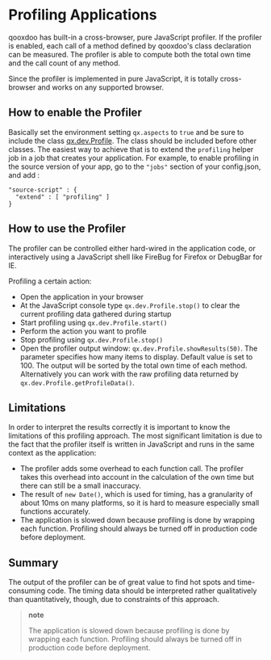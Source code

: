 Profiling Applications
======================

qooxdoo has built-in a cross-browser, pure JavaScript profiler. If the profiler is enabled, each call of a method defined by qooxdoo's class declaration can be measured. The profiler is able to compute both the total own time and the call count of any method.

Since the profiler is implemented in pure JavaScript, it is totally cross-browser and works on any supported browser.

How to enable the Profiler
--------------------------

Basically set the environment setting `qx.aspects` to `true` and be sure to include the class [qx.dev.Profile](http://api.qooxdoo.org/#qx.dev.Profile). The class should be included before other classes. The easiest way to achieve that is to extend the `profiling` helper job in a job that creates your application. For example, to enable profiling in the source version of your app, go to the `"jobs"` section of your config.json, and add :

    "source-script" : {
      "extend" : [ "profiling" ]
    }

How to use the Profiler
-----------------------

The profiler can be controlled either hard-wired in the application code, or interactively using a JavaScript shell like FireBug for Firefox or DebugBar for IE.

Profiling a certain action:

-   Open the application in your browser
-   At the JavaScript console type `qx.dev.Profile.stop()` to clear the current profiling data gathered during startup
-   Start profiling using `qx.dev.Profile.start()`
-   Perform the action you want to profile
-   Stop profiling using `qx.dev.Profile.stop()`
-   Open the profiler output window: `qx.dev.Profile.showResults(50)`. The parameter specifies how many items to display. Default value is set to 100. The output will be sorted by the total own time of each method. Alternatively you can work with the raw profiling data returned by `qx.dev.Profile.getProfileData()`.

Limitations
-----------

In order to interpret the results correctly it is important to know the limitations of this profiling approach. The most significant limitation is due to the fact that the profiler itself is written in JavaScript and runs in the same context as the application:

-   The profiler adds some overhead to each function call. The profiler takes this overhead into account in the calculation of the own time but there can still be a small inaccuracy.
-   The result of `new Date()`, which is used for timing, has a granularity of about 10ms on many platforms, so it is hard to measure especially small functions accurately.
-   The application is slowed down because profiling is done by wrapping each function. Profiling should always be turned off in production code before deployment.

Summary
-------

The output of the profiler can be of great value to find hot spots and time-consuming code. The timing data should be interpreted rather qualitatively than quantitatively, though, due to constraints of this approach.

> **note**
>
> The application is slowed down because profiling is done by wrapping each function. Profiling should always be turned off in production code before deployment.
